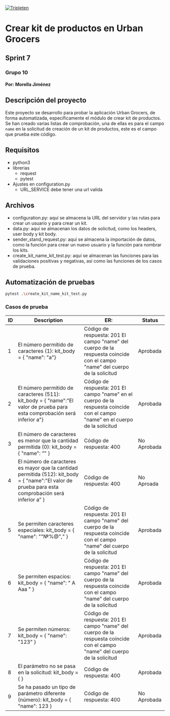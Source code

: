 [![Tripleten](https://id.tripleten.com/resources/2jrb4/login/practicum-keycloakify/build/favicon-32x32.png)]()
# Crear kit de productos en Urban Grocers
## Sprint 7
### Grupo 10
#### Por: Morella Jiménez 

## Descripción del proyecto
Este proyecto se desarrollo para probar la aplicación Urban Grocers, de forma automatizada, específicamente el módulo de crear kit de productos.
Se han creado varias listas de comprobación, una de ellas es para el campo ```name``` en la solicitud de creación de un kit de productos, este es el campo que prueba este código.

## Requisitos

- python3
- librerias 
  - request
  - pytest
- Ajustes en configuration.py
  - URL_SERVICE debe tener una url valida

## Archivos

- configuration.py: aquí se almacena la URL del servidor y  las rutas para crear un usuario y para crear un kit.
- data.py: aquí se almacenan los datos de solicitud, como los headers, user body y kit body.
- sender_stand_request.py: aquí se almacena la importación de datos, como la función para crear un nuevo usuario y la función para nombrar los kits.
- create_kit_name_kit_test.py: aquí se almacenan las funciones para las validaciones positivas y negativas, así como las funciones de los casos de prueba. 

## Automatización de pruebas
```sh
pytest .\create_kit_name_kit_test.py
```

### Casos de prueba 


| ID | Description  | ER:                     | Status |
|----|--------------|-------------------------|--------|
| 1	 | El número permitido de caracteres (1): kit_body = { "name": "a"}| 	Código de respuesta: 201 El campo "name" del cuerpo de la respuesta coincide con el campo "name" del cuerpo de la solicitud | Aprobada |
| 2	 | El número permitido de caracteres (511): kit_body = { "name":"El valor de prueba para esta comprobación será inferior a"}| Código de respuesta: 201 El campo "name" en el cuerpo de la respuesta coincide con el campo "name" en el cuerpo de la solicitud | Aprobada |
| 3	 | El número de caracteres es menor que la cantidad permitida (0): kit_body = { "name": "" }| Código de respuesta: 400 | No Aprobada |
| 4	 |El número de caracteres es mayor que la cantidad permitida (512): kit_body = { "name":"El valor de prueba para esta comprobación será inferior a” }| 	Código de respuesta: 400 | No Aproada |
| 5	 |Se permiten caracteres especiales: kit_body = { "name": ""№%@"," }| Código de respuesta: 201 El campo "name" del cuerpo de la respuesta coincide con el campo "name" del cuerpo de la solicitud | Aprobada |
| 6	 |Se permiten espacios: kit_body = { "name": " A Aaa " }| Código de respuesta: 201 El campo "name" del cuerpo de la respuesta coincide con el campo "name" del cuerpo de la solicitud | Aprobada |
| 7	 |Se permiten números: kit_body = { "name": "123" }| Código de respuesta: 201 El campo "name" del cuerpo de la respuesta coincide con el campo "name" del cuerpo de la solicitud | Aprobada |
| 8	 |El parámetro no se pasa en la solicitud: kit_body = { }| Código de respuesta: 400| Aprobada |
| 9	 |Se ha pasado un tipo de parámetro diferente (número): kit_body = { "name": 123 }| 	Código de respuesta: 400 | No Aprobada |
